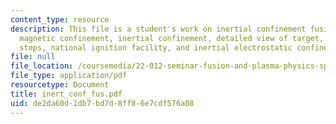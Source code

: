 ```yaml
---
content_type: resource
description: This file is a student's work on inertial confinement fusion explaining
  magnetic confinement, inertial confinement, detailed view of target, fusion ignition
  steps, national ignition facility, and inertial electrostatic confinement.
file: null
file_location: /coursemedia/22-012-seminar-fusion-and-plasma-physics-spring-2006/de2da60d1db7bd7d8ff86e7cdf576a08_inert_conf_fus.pdf
file_type: application/pdf
resourcetype: Document
title: inert_conf_fus.pdf
uid: de2da60d-1db7-bd7d-8ff8-6e7cdf576a08
---
```

